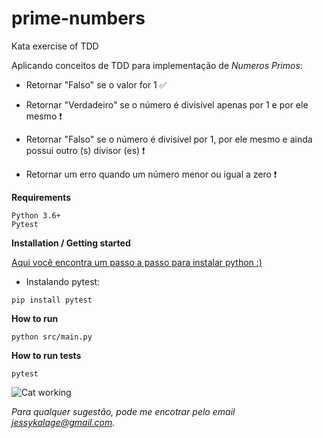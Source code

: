 # prime-numbers
Kata exercise of TDD

Aplicando conceitos de TDD para implementação de *Numeros Primos*:

+ Retornar "Falso" se o valor for 1 :white_check_mark:

+ Retornar "Verdadeiro" se o número é divisível apenas por 1 e por ele mesmo :heavy_exclamation_mark:

+ Retornar "Falso" se o número é divisível por 1, por ele mesmo e ainda possui outro (s) divisor (es) :heavy_exclamation_mark:

+ Retornar um erro quando um número menor ou igual a zero :heavy_exclamation_mark:


**Requirements**

    Python 3.6+
    Pytest

**Installation / Getting started**

[Aqui você encontra um passo a passo para instalar python :)](https://realpython.com/installing-python/)

+ Instalando pytest:

```
pip install pytest
```

**How to run**

```
python src/main.py
```

**How to run tests**

```
pytest
```

![Cat working](https://media.giphy.com/media/vhsNmFjuN4WDS/giphy.gif)

*Para qualquer sugestão, pode me encotrar pelo email jessykalage@gmail.com.*
